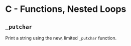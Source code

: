 # C - Functions, Nested Loops

## `_putchar`
Print a string using the new, limited `_putchar` function.
